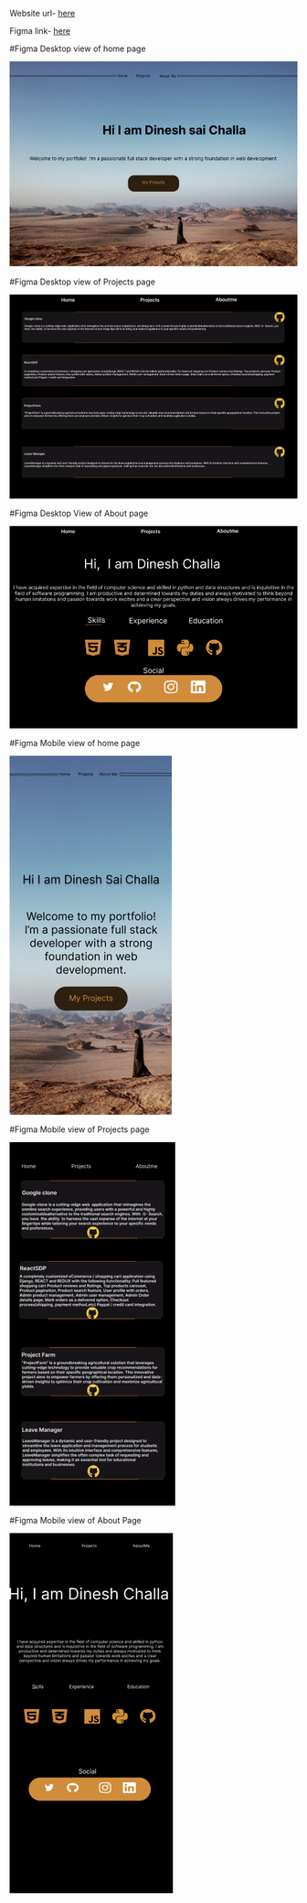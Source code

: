 

Website url- [here](https://njit-wis.github.io/Dinesh-Portfolio/)

Figma link- [here](https://www.figma.com/file/Y1Pv7V5WFrAvOaqbwPLcSJ/Mid-Term?type=design&node-id=29-3&mode=design&t=MlEGyLhQWp1Wn9xz-0)

#Figma Desktop view of home page

![Screenshot of my pdf preview](desktop-1.png)

#Figma Desktop view of Projects page

![Screenshot of my pdf preview](desktop-2.png)

#Figma Desktop View of About page

![Screenshot of my pdf preview](desktop-3.png)



#Figma Mobile view of home page

![Screenshot of my pdf preview](mobile-1.png)

#Figma Mobile view of Projects page

![Screenshot of my pdf preview](mobile-2.png)

#Figma Mobile view of About Page

![Screenshot of my pdf preview](mobile-3.png)





















